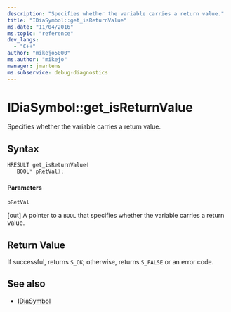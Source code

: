 ```yaml
---
description: "Specifies whether the variable carries a return value."
title: "IDiaSymbol::get_isReturnValue"
ms.date: "11/04/2016"
ms.topic: "reference"
dev_langs:
  - "C++"
author: "mikejo5000"
ms.author: "mikejo"
manager: jmartens
ms.subservice: debug-diagnostics
---
```

# IDiaSymbol::get_isReturnValue

Specifies whether the variable carries a return value.

## Syntax

```C++
HRESULT get_isReturnValue(
   BOOL* pRetVal);
```

#### Parameters
 `pRetVal`

[out] A pointer to a `BOOL` that specifies whether the variable carries a return value.

## Return Value
 If successful, returns `S_OK`; otherwise, returns `S_FALSE` or an error code.

## See also
- [IDiaSymbol](../../debugger/debug-interface-access/idiasymbol.md)
